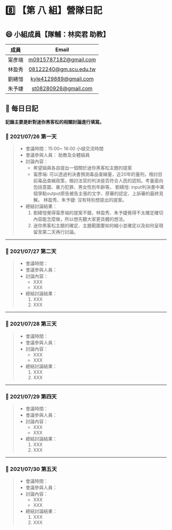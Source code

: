 # :eight: 【第 八 組】營隊日記

## :smile: 小組成員【隊輔：林奕君 助教】
|  成員  |         Email          |
| :----: | :--------------------: |
| 甯彥端 | m0915787182@gmail.com  |
| 林盈秀 | 08122240@gm.scu.edu.tw |
| 劉繕愷 | kyle4129889@gmail.com  |
| 朱予婕 |  st08280926@gmail.com  |

## :memo: 每日日記  
**記錄主要是針對迷你黑客松的相關討論進行填寫。**

### :round_pushpin: 2021/07/26 第一天
> * 會議時間：15:00~ 16:00 小組交流時間
> * 會議參與人員： 助教及全體組員
> * 討論內容：  
>    * 希望組員各自提出一個關於迷你黑客松主題的提案
>    * 甯彥端: 可以透過判決書預測毒品查緝量，近20年的量刑，檢討目前毒品查緝政策，檢討法官的判決是否符合人民的認知。考量面向包括意圖、暴力犯罪、男女性別年齡等。
       劉繕愷: input判決書中某個爭點output原告被告主張的文字、原審的認定、上訴審的最終見解。
       林盈秀、朱予婕: 沒有特別想提出的提案。
> * 總結討論結果：  
>    1. 劉繕愷覺得甯彥端的提案不錯，林盈秀、朱予婕覺得不太確定確切內容能怎麼做，所以想先聽大家更具體的想法。
>    2. 迷你黑客松主題的確定、主題範圍要如何縮小並確定以及如何呈現留至第二天再行討論。
---
### :round_pushpin: 2021/07/27 第二天
> * 會議時間：
> * 會議參與人員：
> * 討論內容：  
>    * XXX
>    * XXX
> * 總結討論結果：  
>    1. XXX
>    2. XXX
---
### :round_pushpin: 2021/07/28 第三天
> * 會議時間：
> * 會議參與人員：
> * 討論內容：  
>    * XXX
>    * XXX
> * 總結討論結果：  
>    1. XXX
>    2. XXX
---
### :round_pushpin: 2021/07/29 第四天
> * 會議時間：
> * 會議參與人員：
> * 討論內容：  
>    * XXX
>    * XXX
> * 總結討論結果：  
>    1. XXX
>    2. XXX
---
### :round_pushpin: 2021/07/30 第五天
> * 會議時間：
> * 會議參與人員：
> * 討論內容：  
>    * XXX
>    * XXX
> * 總結討論結果：  
>    1. XXX
>    2. XXX
